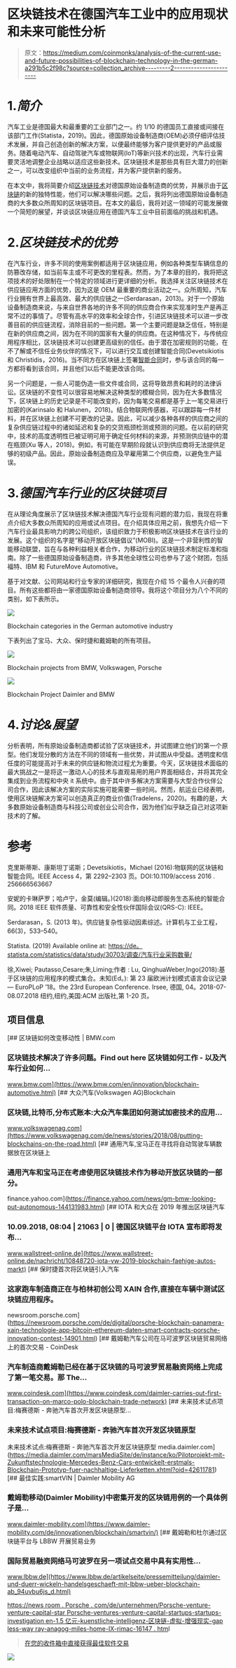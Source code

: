 # 区块链技术在德国汽车工业中的应用现状和未来可能性分析

> 原文：<https://medium.com/coinmonks/analysis-of-the-current-use-and-future-possibilities-of-blockchain-technology-in-the-german-a291b5c2f98c?source=collection_archive---------2----------------------->

# 1.*简介*

汽车工业是德国最大和最重要的工业部门之一。约 1/10 的德国员工直接或间接在该部门工作(Statista，2019)。因此，德国原始设备制造商(OEM)必须仔细评估技术发展，并自己创造创新的解决方案，以便最终能够为客户提供更好的产品或服务。随着电动汽车、自动驾驶汽车或物联网(IoT)等新兴技术的出现，汽车行业需要灵活地调整企业战略以适应这些新技术。区块链技术是那些具有巨大潜力的创新之一，可以改变组织中当前的业务流程，并为客户提供新的服务。

在本文中，我将简要介绍[区块链技术](https://blog.coincodecap.com/tag/blockchain/)对德国原始设备制造商的优势，并展示由于[区块链](https://blog.coincodecap.com/tag/blockchain/)的新的独特性能，他们可以解决哪些问题。之后，我将列出德国原始设备制造商的大多数众所周知的区块链项目。在本文的最后，我将对这一领域的可能发展做一个简短的展望，并谈谈区块链应用在德国汽车工业中目前面临的挑战和机遇。

# 2.*区块链技术的优势*

在汽车行业，许多不同的使用案例都适用于区块链应用，例如各种类型车辆信息的防篡改存储，如当前车主或不可更改的里程表。然而，为了本章的目的，我将把这项技术的好处限制在一个特定的领域进行更详细的分析。我选择关注区块链技术在供应链应用方面的优势，因为这是 OEM 最重要的商业活动之一。众所周知，汽车行业拥有世界上最高效、最大的供应链之一(Serdarasan，2013)。对于一个原始设备制造商来说，与来自世界各地的许多不同的供应商合作来实现准时生产是再正常不过的事情了。尽管有高水平的效率和全球合作，引进区块链技术可以进一步改善目前的供应链流程，消除目前的一些问题。第一个主要问题是缺乏信任，特别是在新的供应商之间，因为在不同的国家有大量的供应商。在这种情况下，与传统应用程序相比，区块链技术可以创建更高级别的信任。由于潜在加密规则的功能，在不了解或不信任业务伙伴的情况下，可以进行交互或创建智能合同(Devetsikiotis 和 Christidis，2016)。当不同方在区块链上签署[智能合同](https://blog.coincodecap.com/tag/smart-contact/)时，参与该合同的每一方都将看到该合同，并且他们以后不能更改该合同。

另一个问题是，一些人可能伪造一些文件或合同，这将导致昂贵和耗时的法律诉讼。区块链的不变性可以很容易地解决这种类型的模糊合同，因为在大多数情况下，区块链上的历史记录是不可能改变的，因为每笔交易都是基于上一笔交易进行加密的(Karinsalo 和 Halunen，2018)。结合物联网传感器，可以跟踪每一件材料，并在区块链上创建不可更改的记录。因此，可以减少各种各样的供应商之间的复杂供应链过程中的诸如延迟和复杂的交货瓶颈检测或预测的问题。在以前的研究中，技术的高度透明性已被证明可用于确定任何材料的来源，并预测供应链中的潜在瓶颈(Xu 等人，2018)。例如，有可能在早期阶段就认识到供应商将无法提供足够的初级产品。因此，原始设备制造商应及早雇用第二个供应商，以避免生产延误。

# 3.*德国汽车行业的区块链项目*

在从理论角度展示了区块链技术解决德国汽车行业现有问题的潜力后，我现在将重点介绍大多数众所周知的应用或试点项目。在介绍具体应用之前，我想先介绍一下汽车行业最具影响力的跨公司组织，该组织致力于积极影响区块链技术在该行业的发展。这个组织的名字是“移动开放区块链倡议”(MOBI)。这是一个非营利性的智能移动联盟，旨在与各种利益相关者合作，为移动行业的区块链技术制定标准和指南。除了一些德国原始设备制造商，许多其他全球性公司也参与了这个财团，包括福特、IBM 和 FutureMove Automotive。

基于对文献、公司网站和行业专家的详细研究，我现在介绍 15 个最令人兴奋的项目。所有这些都将由一家德国原始设备制造商领导。我将这个项目分为八个不同的类别，如下表所示。

![](img/a816883789a5023c64332bca4fe60f5d.png)

Blockchain categories in the German automotive industry

下表列出了宝马、大众、保时捷和戴姆勒的所有项目。

![](img/3d19468ef8051ab801a137c449cda5aa.png)

Blockchain projects from BMW, Volkswagen, Porsche

![](img/aa19ff78f9fd70f4be78f1cd4b42b8ae.png)

Blockchain Project Daimler and BMW

# 4.*讨论&展望*

分析表明，所有原始设备制造商都试验了区块链技术，并试图建立他们的第一个原型。他们发现分散的方法在不同的领域有一些优势，并试图从中受益。透明度和信任度的可能提高对于未来的供应链和物流过程尤为重要。今天，区块链技术面临的最大挑战之一是将这一激动人心的技术与直观易用的用户界面相结合，并将其完全集成到业务流程和中央 it 系统中。由于其中许多解决方案需要与大型合作伙伴公司合作，因此该解决方案的实际实施可能需要一些时间。然而，航运业已经表明，使用区块链解决方案可以创造真正的商业价值(Tradelens，2020)。有趣的是，大多数原始设备制造商与科技公司或创业公司合作，因为他们似乎缺乏自己对这项新技术的了解。

# 参考

克里斯蒂斯、康斯坦丁诺斯；Devetsikiotis，Michael (2016):物联网的区块链和智能合同。IEEE Access 4，第 2292–2303 页。DOI:10.1109/access 2016 . 256666563667

安妮的卡琳萨罗；哈卢宁，金莫(编辑。)(2018):面向移动即服务生态系统的智能合同。2018 IEEE 软件质量、可靠性和安全性伙伴国际会议(QRS-C): IEEE。

Serdarasan，S. (2013 年)。供应链复杂性驱动因素综述。计算机与工业工程，66(3)，533–540。

Statista. (2019) Available online at: [https://de。statista.com/statistics/data/study/30703/调查/汽车行业采购数量/](https://de.statista.com/statistik/daten/studie/30703/umfrage/beschaeftigtenzahl-in-der-automobilindustrie/.)

徐,Xiwei; Pautasso,Cesare;朱,Liming;作者 : Lu, QinghuaWeber,Ingo(2018):基于区块链的应用程序的模式集合。未知(Ed。): 第 23 届欧洲计划模式语言会议记录 — EuroPLoP ’18。the 23rd European Conference. Irsee, 德国, 04。2018-07-08.07.2018 纽约,纽约,美国:ACM 出版社,第 1-20 页。

## 项目信息

[](https://www.bmw.com/en/innovation/blockchain-automotive.html) [## 区块链如何改变移动性 | BMW.com

### 区块链技术解决了许多问题。Find out here 区块链如何工作 - 以及汽车行业如何...

www.bmw.com](https://www.bmw.com/en/innovation/blockchain-automotive.html) [](https://www.volkswagenag.com/de/news/stories/2018/08/putting-blockchains-on-the-road.html) [## 大众汽车(Volkswagen AG)Blockchain

### 区块链,比特币,分布式账本:大众汽车集团如何测试加密技术的应用...

www.volkswagenag.com](https://www.volkswagenag.com/de/news/stories/2018/08/putting-blockchains-on-the-road.html) [](https://finance.yahoo.com/news/gm-bmw-looking-put-autonomous-144131983.html) [## 通用汽车,宝马正在寻找将自动驾驶车辆数据放在区块链上

### 通用汽车和宝马正在考虑使用区块链技术作为移动开放区块链的一部分。

finance.yahoo.com](https://finance.yahoo.com/news/gm-bmw-looking-put-autonomous-144131983.html) [](https://www.wallstreet-online.de/nachricht/10848720-iota-vw-2019-blockchain-faehige-autos-markt) [## IOTA 和大众在 2019 年推出区块链汽车

### 10.09.2018, 08:04 | 21063 | 0 | 德国区块链平台 IOTA 宣布即将发布...

www.wallstreet-online.de](https://www.wallstreet-online.de/nachricht/10848720-iota-vw-2019-blockchain-faehige-autos-markt) [](https://newsroom.porsche.com/de/digital/porsche-blockchain-panamera-xain-technologie-app-bitcoin-ethereum-daten-smart-contracts-porsche-innovation-contest-14901.html) [## 保时捷首次将区块链引入汽车

### 这家跑车制造商正在与柏林初创公司 XAIN 合作,直接在车辆中测试区块链应用程序。

newsroom.porsche.com](https://newsroom.porsche.com/de/digital/porsche-blockchain-panamera-xain-technologie-app-bitcoin-ethereum-daten-smart-contracts-porsche-innovation-contest-14901.html) [](https://www.coindesk.com/daimler-carries-out-first-transaction-on-marco-polo-blockchain-trade-network) [## 戴姆勒汽车公司在马可波罗区块链贸易网络上的首次交易 - CoinDesk

### 汽车制造商戴姆勒已经在基于区块链的马可波罗贸易融资网络上完成了第一笔交易。那 The...

www.coindesk.com](https://www.coindesk.com/daimler-carries-out-first-transaction-on-marco-polo-blockchain-trade-network) [](https://media.daimler.com/marsMediaSite/de/instance/ko/Pilotprojekt-mit-Zukunftstechnologie-Mercedes-Benz-Cars-entwickelt-erstmals-Blockchain-Prototyp-fuer-nachhaltige-Lieferketten.xhtml?oid=42611781) [## 未来技术试点项目:梅赛德斯 - 奔驰汽车首次开发区块链原型...

### 未来技术试点项目:梅赛德斯 - 奔驰汽车首次开发区块链原型

未来技术试点:梅赛德斯 - 奔驰汽车首次开发区块链原型 media.daimler.com](https://media.daimler.com/marsMediaSite/de/instance/ko/Pilotprojekt-mit-Zukunftstechnologie-Mercedes-Benz-Cars-entwickelt-erstmals-Blockchain-Prototyp-fuer-nachhaltige-Lieferketten.xhtml?oid=42611781) [](https://www.daimler-mobility.com/de/innovationen/blockchain/smartvin/) [## 最佳实践:smartVIN | Daimler Mobility AG

### 戴姆勒移动(Daimler Mobility)中密集开发的区块链用例的一个具体例子是...

www.daimler-mobility.com](https://www.daimler-mobility.com/de/innovationen/blockchain/smartvin/)  [## 戴姆勒和杜尔通过区块链平台与 LBBW 开展贸易业务

### 国际贸易融资网络马可波罗在另一项试点交易中具有实用性...

www.lbbw.de](https://www.lbbw.de/artikelseite/pressemitteilung/daimler-und-duerr-wickeln-handelsgeschaeft-mit-lbbw-ueber-blockchain-ab_94uvbu6js_d.html) 

[https://news room . Porsche . com/de/unternehmen/Porsche-venture-venture-capital-star Porsche-ventures-venture-capital-startups-startups-investigation en-1.5 亿元-kuenstliche-intelligenz-区块链-虚拟-增强现实-gap less-way ray-anagog-miles-home-IX-rimac-16147 . htm](https://newsroom.porsche.com/de/unternehmen/porsche-ventures-venture-capital-starporsche-ventures-venture-capital-startups-start-ups-investitionen-150-millionen-kuenstliche-intelligenz-blockchain-virtual-augmented-reality-gapless-wayray-anagog-miles-home-ix-rimac-16147.html)l

> [在您的收件箱中直接获得最佳软件交易](https://coincodecap.com/?utm_source=coinmonks)

[![](img/7c0b3dfdcbfea594cc0ae7d4f9bf6fcb.png)](https://coincodecap.com/?utm_source=coinmonks)